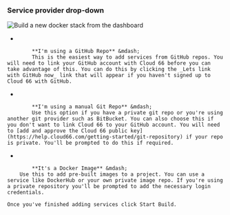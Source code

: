 <!-- post: -->


### Service provider drop-down

![Build a new docker stack from the dashboard](/images/guides/docker_onboarding/docker_guide_service_provider_dropdown.png)

*

            **I'm using a GitHub Repo** &mdash;
            This is the easiest way to add services from GitHub repos. You will need to link your GitHub account with Cloud 66 before you can take advantage of this. You can do this by clicking the _Lets link with GitHub now_ link that will appear if you haven't signed up to Cloud 66 with GitHub.

*

            **I'm using a manual Git Repo** &mdash;
            Use this option if you have a private git repo or you're using another git provider such as BitBucket. You can also choose this if you don't want to link Cloud 66 to your GitHub account. You will need to [add and approve the Cloud 66 public key](https://help.cloud66.com/getting-started/git-repository) if your repo is private. You'll be prompted to do this if required.

*

            **It's a Docker Image** &mdash;
        Use this to add pre-built images to a project. You can use a service like DockerHub or your own private image repo. If you're using a private repository you'll be prompted to add the necessary login credentials.

    Once you've finished adding services click Start Build.

